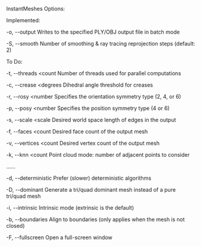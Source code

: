 InstantMeshes Options:

Implemented:

-o, --output <output>     Writes to the specified PLY/OBJ output file in batch mode
   
-S, --smooth <iter>       Number of smoothing & ray tracing reprojection steps (default: 2)

To Do:

-t, --threads <count     Number of threads used for parallel computations

-c, --crease <degrees    Dihedral angle threshold for creases

-r, --rosy <number       Specifies the orientation symmetry type (2, 4, or 6)

-p, --posy <number       Specifies the position symmetry type (4 or 6)

-s, --scale <scale       Desired world space length of edges in the output

-f, --faces <count       Desired face count of the output mesh

-v, --vertices <count    Desired vertex count of the output mesh

-k, --knn <count         Point cloud mode: number of adjacent points to consider

......

-d, --deterministic       Prefer (slower) deterministic algorithms

-D, --dominant            Generate a tri/quad dominant mesh instead of a pure tri/quad mesh

-i, --intrinsic           Intrinsic mode (extrinsic is the default)

-b, --boundaries          Align to boundaries (only applies when the mesh is not closed)

-F, --fullscreen          Open a full-screen window


